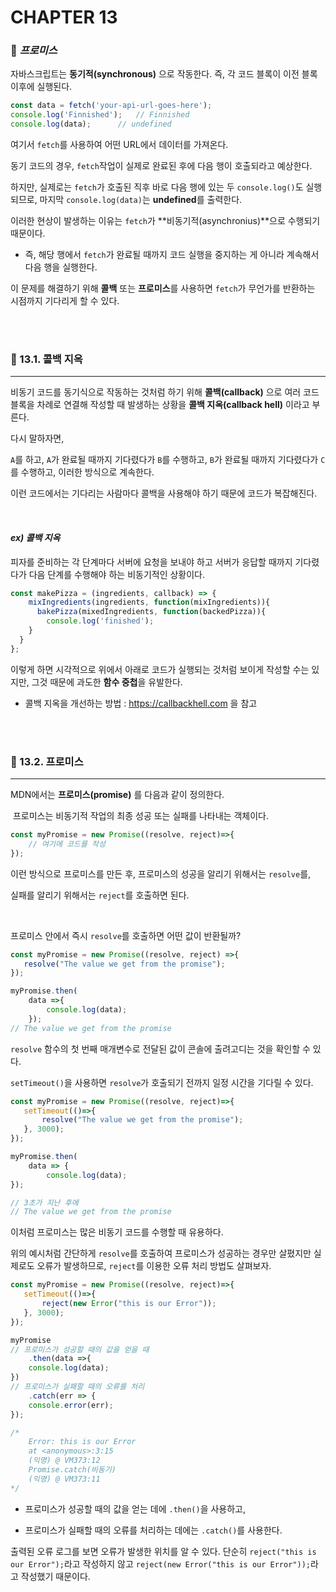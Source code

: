 #  CHAPTER 13

###  :pencil: ***프로미스***

자바스크립트는 **동기적(synchronous)** 으로 작동한다. 즉, 각 코드 블록이 이전 블록 이후에 실행된다.

```javascript
const data = fetch('your-api-url-goes-here');
console.log('Finnished');	// Finnished
console.log(data);		// undefined
```

여기서 `fetch`를 사용하여 어떤 URL에서 데이터를 가져온다.

동기 코드의 경우, `fetch`작업이 실제로 완료된 후에 다음 행이 호출되라고 예상한다. 

하지만, 실제로는 `fetch`가 호출된 직후 바로 다음 행에 있는 두 `console.log()`도 실행되므로, 마지막 `console.log(data)`는 **undefined**를 출력한다.

이러한 현상이 발생하는 이유는 `fetch`가 **비동기적(asynchronius)**으로 수행되기 때문이다.

- 즉, 해당 행에서 `fetch`가 완료될 때까지 코드 실행을 중지하는 게 아니라 계속해서 다음 행을 실행한다.

이 문제를 해결하기 위해 **콜백** 또는 **프로미스**를 사용하면 `fetch`가 무언가를 반환하는 시점까지 기다리게 할 수 있다.

<br>

<br>

### :page_facing_up: 13.1. 콜백 지옥

---

비동기 코드를 동기식으로 작동하는 것처럼 하기 위해 **콜백(callback)** 으로 여러 코드 블록을 차례로 연결해 작성할 때 발생하는 상황을 **콜백 지옥(callback hell)** 이라고 부른다.

다시 말하자면,

`A`를 하고, `A`가 완료될 때까지 기다렸다가 `B`를 수행하고, `B`가 완료될 때까지 기다렸다가 `C`를 수행하고, 이러한 방식으로 계속한다.

이런 코드에서는 기다리는 사람마다 콜백을 사용해야 하기 때문에 코드가 복잡해진다.

<br>

#### _ex) 콜백 지옥_

피자를 준비하는 각 단계마다 서버에 요청을 보내야 하고 서버가 응답할 때까지 기다렸다가 다음 단계를 수행해야 하는 비동기적인 상황이다.

```javascript
const makePizza = (ingredients, callback) => {
    mixIngredients(ingredients, function(mixIngredients)){
      bakePizza(mixedIngredients, function(backedPizza)){
        console.log('finished');
    }
  }
};
```

이렇게 하면 시각적으로 위에서 아래로 코드가 실행되는 것처럼 보이게 작성할 수는 있지만, 그것 때문에 과도한 **함수 중첩**을 유발한다.

- 콜백 지옥을 개선하는 방법 : https://callbackhell.com  을 참고

<br>

<br>

### :page_facing_up: 13.2. 프로미스

---

MDN에서는 **프로미스(promise)** 를 다음과 같이 정의한다.

​	프로미스는 비동기적 작업의 최종 성공 또는 실패를 나타내는 객체이다.

```javascript
const myPromise = new Promise((resolve, reject)=>{
    // 여기에 코드를 작성
});
```

이런 방식으로 프로미스를 만든 후, 프로미스의 성공을 알리기 위해서는 `resolve`를,

실패를 알리기 위해서는 `reject`를 호출하면 된다.

<br>

프로미스 안에서 즉시 `resolve`를 호출하면 어떤 값이 반환될까?

```javascript
const myPromise = new Promise((resolve, reject) =>{
   resolve("The value we get from the promise"); 
});

myPromise.then(
	data =>{
        console.log(data);
    });
// The value we get from the promise
```

`resolve` 함수의 첫 번째 매개변수로 전달된 값이 콘솔에 출려고디는 것을 확인할 수 있다.

`setTimeout()`을 사용하면 `resolve`가 호출되기 전까지 일정 시간을 기다릴 수 있다.

```javascript
const myPromise = new Promise((resolve, reject)=>{
   setTimeout(()=>{
       resolve("The value we get from the promise");
   }, 3000); 
});

myPromise.then(
	data => {
    	console.log(data);
});

// 3초가 지난 후에 
// The value we get from the promise
```

이처럼 프로미스는 많은 비동기 코드를 수행할 때 유용하다.

위의 예시처럼 간단하게 `resolve`를 호출하여 프로미스가 성공하는 경우만 살폈지만 실제로도 오류가 발생하므로, `reject`를 이용한 오류 처리 방법도 살펴보자.

```javascript
const myPromise = new Promise((resolve, reject)=>{
   setTimeout(()=>{
       reject(new Error("this is our Error"));
   }, 3000); 
});

myPromise
// 프로미스가 성공할 때의 값을 얻을 때
    .then(data =>{
    console.log(data);
})
// 프로미스가 실패할 때의 오류를 처리
	.catch(err => {
    console.error(err);
});

/* 
	Error: this is our Error
    at <anonymous>:3:15 
    (익명) @ VM373:12
	Promise.catch(비동기)
	(익명) @ VM373:11
*/
```

- 프로미스가 성공할 때의 값을 얻는 데에 `.then()`을 사용하고,

- 프로미스가 실패할 때의 오류를 처리하는 데에는 `.catch()`를 사용한다.

출력된 오류 로그를 보면 오류가 발생한 위치를 알 수 있다. 단순히 `reject("this is our Error");`라고 작성하지 않고 `reject(new Error("this is our Error"));`라고 작성했기 때문이다.

<br>

<br>
